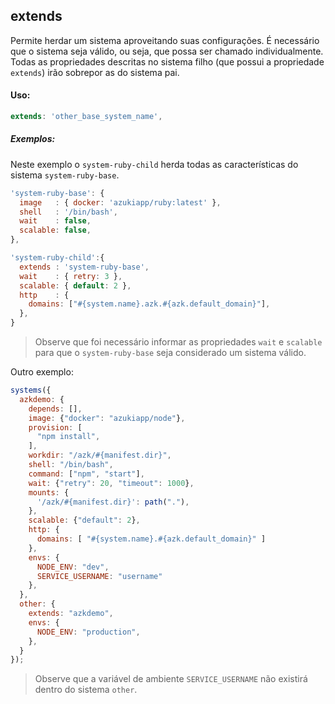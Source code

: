 ## extends

Permite herdar um sistema aproveitando suas configurações. É necessário que o sistema seja válido, ou seja, que possa ser chamado individualmente. Todas as propriedades descritas no sistema filho (que possui a propriedade `extends`) irão sobrepor as do sistema pai.

#### Uso:

```js
extends: 'other_base_system_name',
```

##### Exemplos:

Neste exemplo o `system-ruby-child` herda todas as características do sistema `system-ruby-base`.

```js
'system-ruby-base': {
  image   : { docker: 'azukiapp/ruby:latest' },
  shell   : '/bin/bash',
  wait    : false,
  scalable: false,
},

'system-ruby-child':{
  extends : 'system-ruby-base',
  wait    : { retry: 3 },
  scalable: { default: 2 },
  http    : {
    domains: ["#{system.name}.azk.#{azk.default_domain}"],
  },
}
```

> Observe que foi necessário informar as propriedades `wait` e `scalable` para que o `system-ruby-base` seja considerado um sistema válido.

Outro exemplo:

```js
systems({
  azkdemo: {
    depends: [],
    image: {"docker": "azukiapp/node"},
    provision: [
      "npm install",
    ],
    workdir: "/azk/#{manifest.dir}",
    shell: "/bin/bash",
    command: ["npm", "start"],
    wait: {"retry": 20, "timeout": 1000},
    mounts: {
      '/azk/#{manifest.dir}': path("."),
    },
    scalable: {"default": 2},
    http: {
      domains: [ "#{system.name}.#{azk.default_domain}" ]
    },
    envs: {
      NODE_ENV: "dev",
      SERVICE_USERNAME: "username"
    },
  },
  other: {
    extends: "azkdemo",
    envs: {
      NODE_ENV: "production",
    },
  }
});
```

> Observe que a variável de ambiente `SERVICE_USERNAME` não existirá dentro do sistema `other`.
